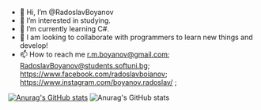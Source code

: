 - 👋 Hi, I’m @RadoslavBoyanov
- 👀 I’m interested in studying.
- 🌱 I’m currently learning C#.
- 💞️ I am looking to collaborate with programmers to learn new things and develop!
- 📫 How to reach me r.m.boyanov@gmail.com; RadoslavBoyanov@students.softuni.bg; https://www.facebook.com/radoslavboianov; https://www.instagram.com/boyanov.radoslav/ ;

[![Anurag's GitHub stats](https://github-readme-stats.vercel.app/api?username=RadoslavBoyanov)](https://github.com/anuraghazra/github-readme-stats)
![Anurag's GitHub stats](https://github-readme-stats.vercel.app/api?username=RadoslavBoyanov&show_icons=true)

<!---
RadoslavBoyanov/RadoslavBoyanov is a ✨ special ✨ repository because its `README.md` (this file) appears on your GitHub profile.
You can click the Preview link to take a look at your changes.
--->
